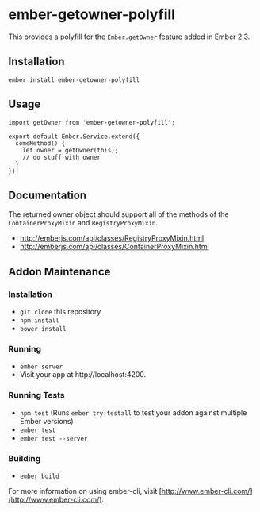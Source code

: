 # ember-getowner-polyfill

This provides a polyfill for the `Ember.getOwner` feature added in Ember 2.3.

## Installation

```
ember install ember-getowner-polyfill
```

## Usage

```
import getOwner from 'ember-getowner-polyfill';

export default Ember.Service.extend({
  someMethod() {
    let owner = getOwner(this);
    // do stuff with owner
  }
});
```

## Documentation

The returned owner object should support all of the methods of the `ContainerProxyMixin` and `RegistryProxyMixin`.

* http://emberjs.com/api/classes/RegistryProxyMixin.html
* http://emberjs.com/api/classes/ContainerProxyMixin.html

## Addon Maintenance

### Installation

* `git clone` this repository
* `npm install`
* `bower install`

### Running

* `ember server`
* Visit your app at http://localhost:4200.

### Running Tests

* `npm test` (Runs `ember try:testall` to test your addon against multiple Ember versions)
* `ember test`
* `ember test --server`

### Building

* `ember build`

For more information on using ember-cli, visit [http://www.ember-cli.com/](http://www.ember-cli.com/).
